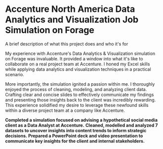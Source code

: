 
# Accenture North America Data Analytics and Visualization Job Simulation on Forage

A brief description of what this project does and who it's for

My experience with Accenture's Data Analytics & Visualization simulation on Forage was invaluable. It provided a window into what it's like to collaborate on a real project team at Accenture. I honed my Excel skills while applying data analytics and visualization techniques in a practical scenario.

More importantly, the simulation ignited a passion within me. I thoroughly enjoyed the process of cleaning, modeling, and analyzing client data.  Crafting clear and concise slides to effectively communicate my findings and presenting those insights back to the client was incredibly rewarding. This experience solidified my desire to leverage these newfound skills within a diverse project team at a company like Accenture.

 **Completed a simulation focused on advising a hypothetical social media client as a Data Analyst at Accenture.**
 **Cleaned, modelled and analyzed 7 datasets to uncover insights into content trends to inform strategic decisions.**
 **Prepared a PowerPoint deck and video
 presentation to communicate key insights for the client and internal stakeholders.**
